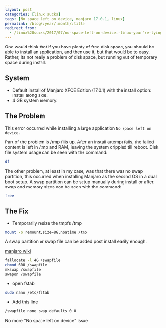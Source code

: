 ```yaml
---
layout: post
categories: [linux sucks]
tags: [No space left on device, manjaro 17.0.1, linux]
permalink: /blog/:year/:month/:title
redirect_from:
  - /linux%20sucks/2017/07/no-space-left-on-device.-linux-your're-lying!.html
---
```


One would think that if you have plenty of free disk space, you should be able to install an application, and then use it, but that would be to easy. Rather, its not really a problem of disk space, but running out of temporary space during install.

## System
- Default install of Manjaro XFCE Edition (17.0.1) with the install option: install along side.
- 4 GB system memory.

## The Problem
This error occurred while installing a large application `No space left on device.`

Part of the problem is /tmp fills up. After an install attempt fails, the failed content is left in /tmp and RAM, leaving the system crippled till reboot.
Disk file system usage can be seen with the command:

```bash
df
```

The other problem, at least in my case, was that there was no swap partition, this occurred when installing Manjaro as the second OS in a dual boot setup.
A swap partition can be setup manually during install or after.
swap and memory sizes can be seen with the command:

```bash
free
```

## The Fix
- Temporarily resize the tmpfs /tmp

```bash
mount -o remount,size=8G,noatime /tmp
```

A swap partition or swap file can be added post install easily enough.

[manjaro wiki](https://wiki.manjaro.org/index.php?title=Add_a_/swapfile)

```bash
fallocate -l 4G /swapfile
chmod 600 /swapfile
mkswap /swapfile
swapon /swapfile
```
- open fstab

```bash
sudo nano /etc/fstab
```

- Add this line

```bash
/swapfile none swap defaults 0 0
```

No more "No space left on device" issue
